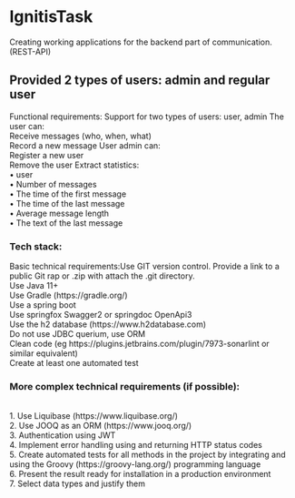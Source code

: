 # IgnitisTask
Creating working applications for the backend part of communication. (REST-API)
<h2>Provided 2 types of users: admin and regular user</h2>

Functional requirements:
Support for two types of users: user, admin
<bold>The user can:</bold>
<br> Receive messages (who, when, what)
<br> Record a new message
<bold>User admin can:</bold>
<br> Register a new user
<br> Remove the user
 <bold>Extract statistics:</bold>
<br>• user
<br>• Number of messages
<br>• The time of the first message
<br>• The time of the last message
<br>• Average message length
<br>• The text of the last message
<h3>Tech stack:</h3>
<bold>Basic technical requirements:</bold
 <br>Use GIT version control. Provide a link to a public Git rap or .zip with
attach the .git directory.
<br> Use Java 11+
 <br>Use Gradle (https://gradle.org/)
<br> Use a spring boot
<br> Use springfox Swagger2 or springdoc OpenApi3
<br> Use the h2 database (https://www.h2database.com)
<br> Do not use JDBC querium, use ORM
<br> Clean code (eg https://plugins.jetbrains.com/plugin/7973-sonarlint or similar
equivalent)
<br> Create at least one automated test
<h3>More complex technical requirements (if possible):</h3>
<br>1. Use Liquibase (https://www.liquibase.org/)
<br>2. Use JOOQ as an ORM (https://www.jooq.org/)
<br>3. Authentication using JWT
<br>4. Implement error handling using and returning HTTP status codes
<br>5. Create automated tests for all methods in the project by integrating and
using the Groovy (https://groovy-lang.org/) programming language
<br>6. Present the result ready for installation in a production environment
<br>7. Select data types and justify them
